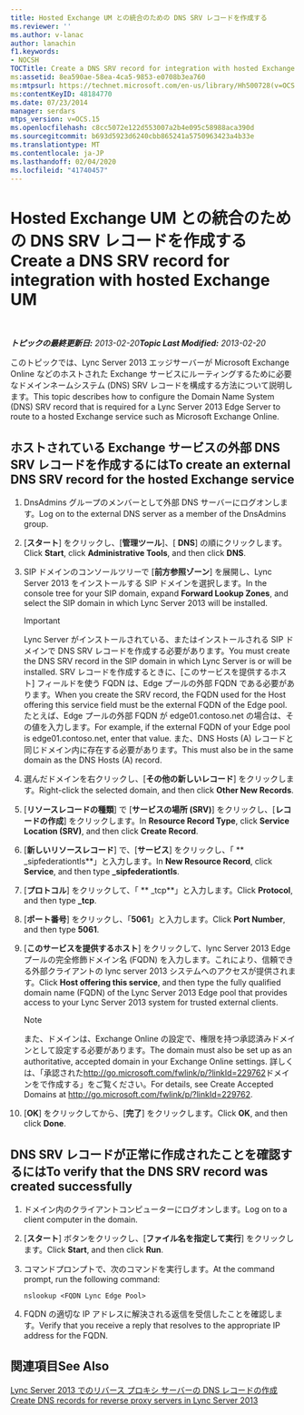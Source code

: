 ```yaml
---
title: Hosted Exchange UM との統合のための DNS SRV レコードを作成する
ms.reviewer: ''
ms.author: v-lanac
author: lanachin
f1.keywords:
- NOCSH
TOCTitle: Create a DNS SRV record for integration with hosted Exchange UM
ms:assetid: 8ea590ae-58ea-4ca5-9853-e0708b3ea760
ms:mtpsurl: https://technet.microsoft.com/en-us/library/Hh500728(v=OCS.15)
ms:contentKeyID: 48184770
ms.date: 07/23/2014
manager: serdars
mtps_version: v=OCS.15
ms.openlocfilehash: c8cc5072e122d553007a2b4e095c58988aca390d
ms.sourcegitcommit: b693d5923d6240cbb865241a5750963423a4b33e
ms.translationtype: MT
ms.contentlocale: ja-JP
ms.lasthandoff: 02/04/2020
ms.locfileid: "41740457"
---
```

<div data-xmlns="http://www.w3.org/1999/xhtml">

<div class="topic" data-xmlns="http://www.w3.org/1999/xhtml" data-msxsl="urn:schemas-microsoft-com:xslt" data-cs="http://msdn.microsoft.com/en-us/">

<div data-asp="http://msdn2.microsoft.com/asp">

# <a name="create-a-dns-srv-record-for-integration-with-hosted-exchange-um"></a><span data-ttu-id="dc31c-102">Hosted Exchange UM との統合のための DNS SRV レコードを作成する</span><span class="sxs-lookup"><span data-stu-id="dc31c-102">Create a DNS SRV record for integration with hosted Exchange UM</span></span>

</div>

<div id="mainSection">

<div id="mainBody">

<span> </span>

<span data-ttu-id="dc31c-103">_**トピックの最終更新日:** 2013-02-20_</span><span class="sxs-lookup"><span data-stu-id="dc31c-103">_**Topic Last Modified:** 2013-02-20_</span></span>

<span data-ttu-id="dc31c-104">このトピックでは、Lync Server 2013 エッジサーバーが Microsoft Exchange Online などのホストされた Exchange サービスにルーティングするために必要なドメインネームシステム (DNS) SRV レコードを構成する方法について説明します。</span><span class="sxs-lookup"><span data-stu-id="dc31c-104">This topic describes how to configure the Domain Name System (DNS) SRV record that is required for a Lync Server 2013 Edge Server to route to a hosted Exchange service such as Microsoft Exchange Online.</span></span>

<div>

## <a name="to-create-an-external-dns-srv-record-for-the-hosted-exchange-service"></a><span data-ttu-id="dc31c-105">ホストされている Exchange サービスの外部 DNS SRV レコードを作成するには</span><span class="sxs-lookup"><span data-stu-id="dc31c-105">To create an external DNS SRV record for the hosted Exchange service</span></span>

1.  <span data-ttu-id="dc31c-106">DnsAdmins グループのメンバーとして外部 DNS サーバーにログオンします。</span><span class="sxs-lookup"><span data-stu-id="dc31c-106">Log on to the external DNS server as a member of the DnsAdmins group.</span></span>

2.  <span data-ttu-id="dc31c-107">[**スタート**] をクリックし、[**管理ツール**]、[ **DNS**] の順にクリックします。</span><span class="sxs-lookup"><span data-stu-id="dc31c-107">Click **Start**, click **Administrative Tools**, and then click **DNS**.</span></span>

3.  <span data-ttu-id="dc31c-108">SIP ドメインのコンソールツリーで [**前方参照ゾーン**] を展開し、Lync Server 2013 をインストールする SIP ドメインを選択します。</span><span class="sxs-lookup"><span data-stu-id="dc31c-108">In the console tree for your SIP domain, expand **Forward Lookup Zones**, and select the SIP domain in which Lync Server 2013 will be installed.</span></span>
    
    <div>
    

    > [!IMPORTANT]
    > <span data-ttu-id="dc31c-109">Lync Server がインストールされている、またはインストールされる SIP ドメインで DNS SRV レコードを作成する必要があります。</span><span class="sxs-lookup"><span data-stu-id="dc31c-109">You must create the DNS SRV record in the SIP domain in which Lync Server is or will be installed.</span></span> <span data-ttu-id="dc31c-110">SRV レコードを作成するときに、[このサービスを提供するホスト] フィールドを使う FQDN は、Edge プールの外部 FQDN である必要があります。</span><span class="sxs-lookup"><span data-stu-id="dc31c-110">When you create the SRV record, the FQDN used for the Host offering this service field must be the external FQDN of the Edge pool.</span></span> <span data-ttu-id="dc31c-111">たとえば、Edge プールの外部 FQDN が edge01.contoso.net の場合は、その値を入力します。</span><span class="sxs-lookup"><span data-stu-id="dc31c-111">For example, if the external FQDN of your Edge pool is edge01.contoso.net, enter that value.</span></span> <span data-ttu-id="dc31c-112">また、DNS Hosts (A) レコードと同じドメイン内に存在する必要があります。</span><span class="sxs-lookup"><span data-stu-id="dc31c-112">This must also be in the same domain as the DNS Hosts (A) record.</span></span>

    
    </div>

4.  <span data-ttu-id="dc31c-113">選んだドメインを右クリックし、[**その他の新しいレコード**] をクリックします。</span><span class="sxs-lookup"><span data-stu-id="dc31c-113">Right-click the selected domain, and then click **Other New Records**.</span></span>

5.  <span data-ttu-id="dc31c-114">[**リソースレコードの種類**] で [**サービスの場所 (SRV)**] をクリックし、[**レコードの作成**] をクリックします。</span><span class="sxs-lookup"><span data-stu-id="dc31c-114">In **Resource Record Type**, click **Service Location (SRV)**, and then click **Create Record**.</span></span>

6.  <span data-ttu-id="dc31c-115">[**新しいリソースレコード**] で、[**サービス**] をクリックし、「 \*\* \_sipfederationtls\*\*」と入力します。</span><span class="sxs-lookup"><span data-stu-id="dc31c-115">In **New Resource Record**, click **Service**, and then type **\_sipfederationtls**.</span></span>

7.  <span data-ttu-id="dc31c-116">[**プロトコル**] をクリックして、「 \*\* \_tcp\*\*」と入力します。</span><span class="sxs-lookup"><span data-stu-id="dc31c-116">Click **Protocol**, and then type **\_tcp**.</span></span>

8.  <span data-ttu-id="dc31c-117">[**ポート番号**] をクリックし、「**5061**」と入力します。</span><span class="sxs-lookup"><span data-stu-id="dc31c-117">Click **Port Number**, and then type **5061**.</span></span>

9.  <span data-ttu-id="dc31c-118">[**このサービスを提供するホスト**] をクリックして、lync Server 2013 Edge プールの完全修飾ドメイン名 (FQDN) を入力します。これにより、信頼できる外部クライアントの lync server 2013 システムへのアクセスが提供されます。</span><span class="sxs-lookup"><span data-stu-id="dc31c-118">Click **Host offering this service**, and then type the fully qualified domain name (FQDN) of the Lync Server 2013 Edge pool that provides access to your Lync Server 2013 system for trusted external clients.</span></span>
    
    <div>
    

    > [!NOTE]
    > <span data-ttu-id="dc31c-119">また、ドメインは、Exchange Online の設定で、権限を持つ承認済みドメインとして設定する必要があります。</span><span class="sxs-lookup"><span data-stu-id="dc31c-119">The domain must also be set up as an authoritative, accepted domain in your Exchange Online settings.</span></span> <span data-ttu-id="dc31c-120">詳しくは、「承認された<A href="http://go.microsoft.com/fwlink/p/?linkid=229762">http://go.microsoft.com/fwlink/p/?linkId=229762</A>ドメインをで作成する」をご覧ください。</span><span class="sxs-lookup"><span data-stu-id="dc31c-120">For details, see Create Accepted Domains at <A href="http://go.microsoft.com/fwlink/p/?linkid=229762">http://go.microsoft.com/fwlink/p/?linkId=229762</A>.</span></span>

    
    </div>

10. <span data-ttu-id="dc31c-121">[**OK**] をクリックしてから、[**完了**] をクリックします。</span><span class="sxs-lookup"><span data-stu-id="dc31c-121">Click **OK**, and then click **Done**.</span></span>

</div>

<div>

## <a name="to-verify-that-the-dns-srv-record-was-created-successfully"></a><span data-ttu-id="dc31c-122">DNS SRV レコードが正常に作成されたことを確認するには</span><span class="sxs-lookup"><span data-stu-id="dc31c-122">To verify that the DNS SRV record was created successfully</span></span>

1.  <span data-ttu-id="dc31c-123">ドメイン内のクライアントコンピューターにログオンします。</span><span class="sxs-lookup"><span data-stu-id="dc31c-123">Log on to a client computer in the domain.</span></span>

2.  <span data-ttu-id="dc31c-124">[**スタート**] ボタンをクリックし、[**ファイル名を指定して実行**] をクリックします。</span><span class="sxs-lookup"><span data-stu-id="dc31c-124">Click **Start**, and then click **Run**.</span></span>

3.  <span data-ttu-id="dc31c-125">コマンドプロンプトで、次のコマンドを実行します。</span><span class="sxs-lookup"><span data-stu-id="dc31c-125">At the command prompt, run the following command:</span></span>
    
        nslookup <FQDN Lync Edge Pool>

4.  <span data-ttu-id="dc31c-126">FQDN の適切な IP アドレスに解決される返信を受信したことを確認します。</span><span class="sxs-lookup"><span data-stu-id="dc31c-126">Verify that you receive a reply that resolves to the appropriate IP address for the FQDN.</span></span>

</div>

<div>

## <a name="see-also"></a><span data-ttu-id="dc31c-127">関連項目</span><span class="sxs-lookup"><span data-stu-id="dc31c-127">See Also</span></span>


[<span data-ttu-id="dc31c-128">Lync Server 2013 でのリバース プロキシ サーバーの DNS レコードの作成</span><span class="sxs-lookup"><span data-stu-id="dc31c-128">Create DNS records for reverse proxy servers in Lync Server 2013</span></span>](lync-server-2013-create-dns-records-for-reverse-proxy-servers.md)  
  

</div>

</div>

<span> </span>

</div>

</div>

</div>

